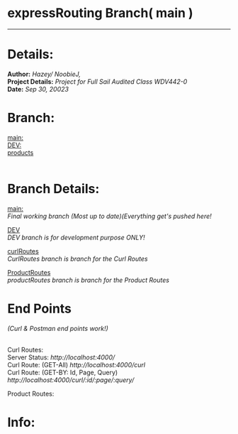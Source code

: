 # expressRouting  Branch( main ) 
<hr />

# Details: 
**Author:** _Hazey/ NoobieJ,_ <br />
**Project Details:** _Project for Full Sail Audited Class WDV442-0_ <br />
**Date:** _Sep 30, 20023_ <br />

# Branch:
[main:](https://github.com/Hazey8709/expressRouting) <br />
[DEV:](https://github.com/Hazey8709/expressRouting/tree/DEV) <br />
[products](https://github.com/Hazey8709/expressRouting/tree/Products) <br />
[]() <br />

# Branch Details:
[main:](https://github.com/Hazey8709/expressRouting) <br />
_Final working branch (Most up to date)(Everything get's pushed here!_

[DEV]() <br />
_DEV branch is for development purpose ONLY!_

[curlRoutes]() <br />
_CurlRoutes branch is branch for the Curl Routes_

[ProductRoutes]() <br />
_productRoutes branch is branch for the Product Routes_ <br /> 

# End Points <br />  
_(Curl & Postman end points work!)_ <br />
<br />

Curl Routes: <br />
 Server Status: _http://localhost:4000/_ <br />
 Curl Route: (GET-All) _http://localhost:4000/curl_ <br />
 Curl Route: (GET-BY: Id, Page, Query) _http://localhost:4000/curl/:id/:page/:query/_

 Product Routes: <br />



# Info: 
